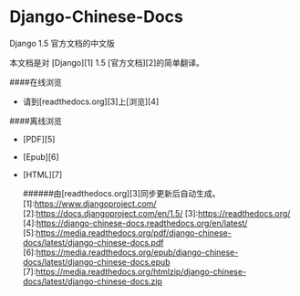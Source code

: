 Django-Chinese-Docs
===================

Django 1.5 官方文档的中文版 

本文档是对 [Django][1] 1.5 [官方文档][2]的简单翻译。

####在线浏览  
* 请到[readthedocs.org][3]上[浏览][4]

####离线浏览  
* [PDF][5]  
* [Epub][6]  
* [HTML][7]  

  ######由[readthedocs.org][3]同步更新后自动生成。
[1]:https://www.djangoproject.com/
[2]:https://docs.djangoproject.com/en/1.5/
[3]:https://readthedocs.org/
[4]:https://django-chinese-docs.readthedocs.org/en/latest/
[5]:https://media.readthedocs.org/pdf/django-chinese-docs/latest/django-chinese-docs.pdf
[6]:https://media.readthedocs.org/epub/django-chinese-docs/latest/django-chinese-docs.epub
[7]:https://media.readthedocs.org/htmlzip/django-chinese-docs/latest/django-chinese-docs.zip
